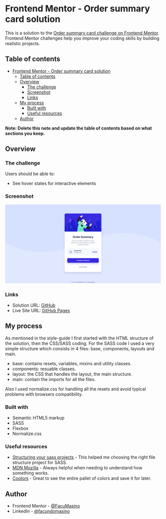 # Frontend Mentor - Order summary card solution

This is a solution to the [Order summary card challenge on Frontend Mentor](https://www.frontendmentor.io/challenges/order-summary-component-QlPmajDUj). Frontend Mentor challenges help you improve your coding skills by building realistic projects. 

## Table of contents

- [Frontend Mentor - Order summary card solution](#frontend-mentor---order-summary-card-solution)
  - [Table of contents](#table-of-contents)
  - [Overview](#overview)
    - [The challenge](#the-challenge)
    - [Screenshot](#screenshot)
    - [Links](#links)
  - [My process](#my-process)
    - [Built with](#built-with)
    - [Useful resources](#useful-resources)
  - [Author](#author)

**Note: Delete this note and update the table of contents based on what sections you keep.**

## Overview

### The challenge

Users should be able to:

- See hover states for interactive elements

### Screenshot

![](./screenshot.png)

### Links

- Solution URL: [GitHub](https://github.com/FacuMasino/order-summary-component)
- Live Site URL: [GitHub Pages](https://facumasino.github.io/order-summary-component/)

## My process

As mentioned in the style-guide I first started with the HTML structure of the solution, then the CSS/SASS coding. For the SASS code I used a very simple structure which consists in 4 files: base, components, layouts and main.

- base: contains resets, variables, mixins and utility classes.
- components: resuable classes.
- layout: the CSS that handles the layout, the main structure.
- main: contain the imports for all the files.

Also I used normalize.css for handling all the resets and avoid typical problems with browsers compatibility.

### Built with

- Semantic HTML5 markup
- SASS
- Flexbox
- Normalize.css

### Useful resources

- [Structuring your sass projects](https://itnext.io/structuring-your-sass-projects-c8d41fa55ed4) - This helped me choosing the right file structure project for SASS.
- [MDN Mozilla](https://developer.mozilla.org/) - Always helpful when needing to understand how something works.
- [Coolors](https://coolors.co/e0e8ff-3829e0-f5f7ff-7280a7-1f2f56) - Great to see the entire pallet of colors and save it for later.
## Author

- Frontend Mentor - [@FacuMasino](https://www.frontendmentor.io/profile/FacuMasino)
- LinkedIn - [@facundomasino](https://www.linkedin.com/in/facundomasino/)